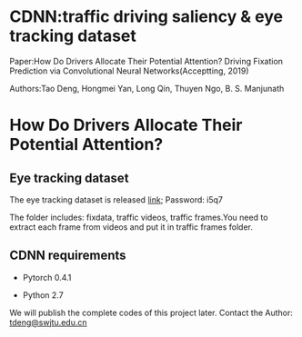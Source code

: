 # CDNN:traffic driving saliency & eye tracking dataset 
Paper:How Do Drivers Allocate Their Potential Attention? Driving Fixation Prediction via Convolutional Neural Networks(Acceptting, 2019)

Authors:Tao Deng, Hongmei Yan, Long Qin, Thuyen Ngo, B. S. Manjunath

# How Do Drivers Allocate Their Potential Attention?



## Eye tracking dataset
The eye tracking dataset is released [link](https://pan.baidu.com/s/1zyxvEQiMkmOkxmyDlDv0xA);     Password: i5q7

The folder includes: fixdata, traffic videos, traffic frames.You need to extract each frame from videos and put it in traffic frames folder.


## CDNN requirements
* Pytorch 0.4.1

* Python 2.7

We will publish the complete codes of this project later. Contact the Author: tdeng@swjtu.edu.cn
